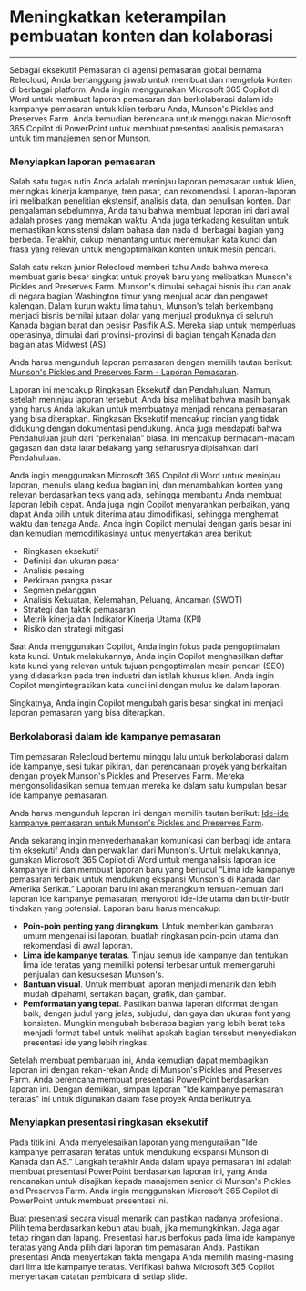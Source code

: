 # Meningkatkan keterampilan pembuatan konten dan kolaborasi
---
Sebagai eksekutif Pemasaran di agensi pemasaran global bernama Relecloud, Anda bertanggung jawab untuk membuat dan mengelola konten di berbagai platform. Anda ingin menggunakan Microsoft 365 Copilot di Word untuk membuat laporan pemasaran dan berkolaborasi dalam ide kampanye pemasaran untuk klien terbaru Anda, Munson's Pickles and Preserves Farm. Anda kemudian berencana untuk menggunakan Microsoft 365 Copilot di PowerPoint untuk membuat presentasi analisis pemasaran untuk tim manajemen senior Munson.

### Menyiapkan laporan pemasaran

Salah satu tugas rutin Anda adalah meninjau laporan pemasaran untuk klien, meringkas kinerja kampanye, tren pasar, dan rekomendasi. Laporan-laporan ini melibatkan penelitian ekstensif, analisis data, dan penulisan konten. Dari pengalaman sebelumnya, Anda tahu bahwa membuat laporan ini dari awal adalah proses yang memakan waktu. Anda juga terkadang kesulitan untuk memastikan konsistensi dalam bahasa dan nada di berbagai bagian yang berbeda. Terakhir, cukup menantang untuk menemukan kata kunci dan frasa yang relevan untuk mengoptimalkan konten untuk mesin pencari.

Salah satu rekan junior Relecloud memberi tahu Anda bahwa mereka membuat garis besar singkat untuk proyek baru yang melibatkan Munson's Pickles and Preserves Farm. Munson's dimulai sebagai bisnis ibu dan anak di negara bagian Washington timur yang menjual acar dan pengawet kalengan. Dalam kurun waktu lima tahun, Munson's telah berkembang menjadi bisnis bernilai jutaan dolar yang menjual produknya di seluruh Kanada bagian barat dan pesisir Pasifik A.S. Mereka siap untuk memperluas operasinya, dimulai dari provinsi-provinsi di bagian tengah Kanada dan bagian atas Midwest (AS).

Anda harus mengunduh laporan pemasaran dengan memilih tautan berikut: [Munson's Pickles and Preserves Farm - Laporan Pemasaran](https://go.microsoft.com/fwlink/?linkid=2268063).

Laporan ini mencakup Ringkasan Eksekutif dan Pendahuluan. Namun, setelah meninjau laporan tersebut, Anda bisa melihat bahwa masih banyak yang harus Anda lakukan untuk membuatnya menjadi rencana pemasaran yang bisa diterapkan. Ringkasan Eksekutif mencakup rincian yang tidak didukung dengan dokumentasi pendukung. Anda juga mendapati bahwa Pendahuluan jauh dari “perkenalan” biasa. Ini mencakup bermacam-macam gagasan dan data latar belakang yang seharusnya dipisahkan dari Pendahuluan.

Anda ingin menggunakan Microsoft 365 Copilot di Word untuk meninjau laporan, menulis ulang kedua bagian ini, dan menambahkan konten yang relevan berdasarkan teks yang ada, sehingga membantu Anda membuat laporan lebih cepat. Anda juga ingin Copilot menyarankan perbaikan, yang dapat Anda pilih untuk diterima atau dimodifikasi, sehingga menghemat waktu dan tenaga Anda. Anda ingin Copilot memulai dengan garis besar ini dan kemudian memodifikasinya untuk menyertakan area berikut:

 -  Ringkasan eksekutif
 -  Definisi dan ukuran pasar
 -  Analisis pesaing
 -  Perkiraan pangsa pasar
 -  Segmen pelanggan
 -  Analisis Kekuatan, Kelemahan, Peluang, Ancaman (SWOT)
 -  Strategi dan taktik pemasaran
 -  Metrik kinerja dan Indikator Kinerja Utama (KPI)
 -  Risiko dan strategi mitigasi

Saat Anda menggunakan Copilot, Anda ingin fokus pada pengoptimalan kata kunci. Untuk melakukannya, Anda ingin Copilot menghasilkan daftar kata kunci yang relevan untuk tujuan pengoptimalan mesin pencari (SEO) yang didasarkan pada tren industri dan istilah khusus klien. Anda ingin Copilot mengintegrasikan kata kunci ini dengan mulus ke dalam laporan.

Singkatnya, Anda ingin Copilot mengubah garis besar singkat ini menjadi laporan pemasaran yang bisa diterapkan.

### Berkolaborasi dalam ide kampanye pemasaran

Tim pemasaran Relecloud bertemu minggu lalu untuk berkolaborasi dalam ide kampanye, sesi tukar pikiran, dan perencanaan proyek yang berkaitan dengan proyek Munson's Pickles and Preserves Farm. Mereka mengonsolidasikan semua temuan mereka ke dalam satu kumpulan besar ide kampanye pemasaran.

Anda harus mengunduh laporan ini dengan memilih tautan berikut: [Ide-ide kampanye pemasaran untuk Munson's Pickles and Preserves Farm](https://go.microsoft.com/fwlink/?linkid=2268691).

Anda sekarang ingin menyederhanakan komunikasi dan berbagi ide antara tim eksekutif Anda dan perwakilan dari Munson's. Untuk melakukannya, gunakan Microsoft 365 Copilot di Word untuk menganalisis laporan ide kampanye ini dan membuat laporan baru yang berjudul “Lima ide kampanye pemasaran terbaik untuk mendukung ekspansi Munson's di Kanada dan Amerika Serikat.” Laporan baru ini akan merangkum temuan-temuan dari laporan ide kampanye pemasaran, menyoroti ide-ide utama dan butir-butir tindakan yang potensial. Laporan baru harus mencakup:

 -  **Poin-poin penting yang dirangkum**. Untuk memberikan gambaran umum mengenai isi laporan, buatlah ringkasan poin-poin utama dan rekomendasi di awal laporan.
 -  **Lima ide kampanye teratas**. Tinjau semua ide kampanye dan tentukan lima ide teratas yang memiliki potensi terbesar untuk memengaruhi penjualan dan kesuksesan Munson's.
 -  **Bantuan visual**. Untuk membuat laporan menjadi menarik dan lebih mudah dipahami, sertakan bagan, grafik, dan gambar.
 -  **Pemformatan yang tepat**. Pastikan bahwa laporan diformat dengan baik, dengan judul yang jelas, subjudul, dan gaya dan ukuran font yang konsisten. Mungkin mengubah beberapa bagian yang lebih berat teks menjadi format tabel untuk melihat apakah bagian tersebut menyediakan presentasi ide yang lebih ringkas.

Setelah membuat pembaruan ini, Anda kemudian dapat membagikan laporan ini dengan rekan-rekan Anda di Munson's Pickles and Preserves Farm. Anda berencana membuat presentasi PowerPoint berdasarkan laporan ini. Dengan demikian, simpan laporan "Ide kampanye pemasaran teratas" ini untuk digunakan dalam fase proyek Anda berikutnya.

### Menyiapkan presentasi ringkasan eksekutif

Pada titik ini, Anda menyelesaikan laporan yang menguraikan "Ide kampanye pemasaran teratas untuk mendukung ekspansi Munson di Kanada dan AS." Langkah terakhir Anda dalam upaya pemasaran ini adalah membuat presentasi PowerPoint berdasarkan laporan ini, yang Anda rencanakan untuk disajikan kepada manajemen senior di Munson's Pickles and Preserves Farm. Anda ingin menggunakan Microsoft 365 Copilot di PowerPoint untuk membuat presentasi ini.

Buat presentasi secara visual menarik dan pastikan nadanya profesional. Pilih tema berdasarkan kebun atau buah, jika memungkinkan. Jaga agar tetap ringan dan lapang. Presentasi harus berfokus pada lima ide kampanye teratas yang Anda pilih dari laporan tim pemasaran Anda. Pastikan presentasi Anda menyertakan fakta mengapa Anda memilih masing-masing dari lima ide kampanye teratas. Verifikasi bahwa Microsoft 365 Copilot menyertakan catatan pembicara di setiap slide.
